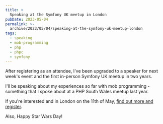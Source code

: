 ```yaml
---
title: >
  Speaking at the Symfony UK meetup in London
pubDate: 2023-05-04
permalink: >-
  archive/2023/05/04/speaking-at-the-symfony-uk-meetup-london
tags:
  - speaking
  - mob-programming
  - php
  - phpc
  - symfony
---
```


After registering as an attendee, I've been upgraded to a speaker for next week's event and the first in-person Symfony UK meetup in two years.

I'll be speaking about my experiences so far with mob programming - something that I spoke about at a PHP South Wales meetup last year.

If you're interested and in London on the 11th of May, [find out more and register](https://www.meetup.com/symfony/events/293153957).

Also, Happy Star Wars Day!
